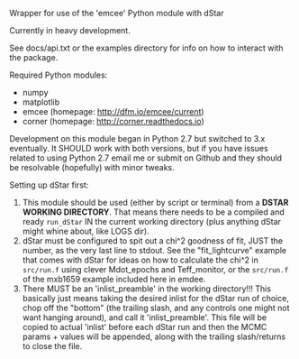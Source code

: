 Wrapper for use of the 'emcee' Python module with dStar

Currently in heavy development.

See docs/api.txt or the examples directory for info on how to interact with the package.

Required Python modules:
- numpy
- matplotlib
- emcee (homepage: http://dfm.io/emcee/current)
- corner (homepage: http://corner.readthedocs.io)

Development on this module began in Python 2.7 but switched to 3.x eventually.
It SHOULD work with both versions, but if you have issues related to using Python 2.7
email me or submit on Github and they should be resolvable (hopefully) with minor tweaks.



Setting up dStar first:
1) This module should be used (either by script or terminal) from a 
**DSTAR WORKING DIRECTORY**. That means there needs to be a compiled and ready `run_dStar` 
IN the current working directory (plus anything dStar might whine about, like LOGS dir).
2) dStar must be configured to spit out a chi^2 goodness of fit, JUST the number,
as the very last line to stdout. See the "fit_lightcurve" example that comes with dStar
for ideas on how to calculate the chi^2 in `src/run.f` using clever Mdot_epochs and 
Teff_monitor, or the `src/run.f` of the mxb1659 example included here in emdee.
3) There MUST be an 'inlist_preamble' in the working directory!!!
This basically just means taking the desired inlist for the dStar run of choice,
chop off the "bottom" (the trailing slash, and any controls one might not want hanging
around), and call it 'inlist_preamble'. This file will be copied to actual 'inlist' 
before each dStar run and then the MCMC params + values will be appended, along with
the trailing slash/returns to close the file.
